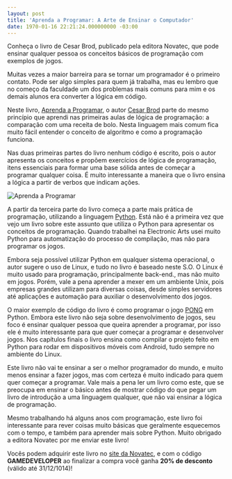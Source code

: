 ```yaml
---
layout: post
title: 'Aprenda a Programar: A Arte de Ensinar o Computador'
date: 1970-01-16 22:21:24.000000000 -03:00
---
```


Conheça o livro de Cesar Brod, publicado pela editora Novatec, que pode ensinar qualquer pessoa os conceitos básicos de programação com exemplos de jogos.

Muitas vezes a maior barreira para se tornar um programador é o primeiro contato. Pode ser algo simples para quem já trabalha, mas eu lembro que no começo da faculdade um dos problemas mais comuns para mim e os demais alunos era converter a lógica em código.

Neste livro, [Aprenda a Programar](http://novatec.com.br/livros/aprenda-programar/ "Livro"), o autor [Cesar Brod](https://twitter.com/cesarbrod "Cesar") parte do mesmo princípio que aprendi nas primeiras aulas de lógica de programação: a comparação com uma receita de bolo. Nesta linguagem mais comum fica muito fácil entender o conceito de algoritmo e como a programação funciona.

Nas duas primeiras partes do livro nenhum código é escrito, pois o autor apresenta os conceitos e propõem exercícios de lógica de programação, itens essenciais para formar uma base sólida antes de começar a programar qualquer coisa. É muito interessante a maneira que o livro ensina a lógica a partir de verbos que indicam ações.

![](../content/images/2013/12/2013-12-17-11.33.05-764x1024.jpg "Aprenda a Programar")

A partir da terceira parte do livro começa a parte mais prática de programação, utilizando a linguagem [Python](http://www.python.org.br/ "Python"). Está não é a primeira vez que vejo um livro sobre este assunto que utiliza o Python para apresentar os conceitos de programação. Quando trabalhei na Electronic Arts usei muito Python para automatização do processo de compilação, mas não para programar os jogos.

Embora seja possível utilizar Python em qualquer sistema operacional, o autor sugere o uso de Linux, e tudo no livro é baseado neste S.O. O Linux é muito usado para programação, principalmente back-end., mas não muito em jogos. Porém, vale a pena aprender a mexer em um ambiente Unix, pois empresas grandes utilizam para diversas coisas, desde simples servidores até aplicações e automação para auxiliar o desenvolvimento dos jogos.

O maior exemplo de código do livro é como programar o jogo [PONG](http://gamedeveloper.com.br/blog/2013/08/21/pong-html5-javascript/ "PONG") em Python. Embora este livro não seja sobre desenvolvimento de jogos, seu foco é ensinar qualquer pessoa que queira aprender a programar, por isso ele é muito interessante para que quer começar a programar e desenvolver jogos. Nos capítulos finais o livro ensina como compilar o projeto feito em Python para rodar em dispositivos móveis com Android, tudo sempre no ambiente do Linux.

Este livro não vai te ensinar a ser o melhor programador do mundo, e muito menos ensinar a fazer jogos, mas com certeza é muito indicado para quem quer começar a programar. Vale mais a pena ler um livro como este, que se preocupa em ensinar o básico antes de mostrar código do que pegar um livro de introdução a uma linguagem qualquer, que não vai ensinar a lógica de programação.

Mesmo trabalhando há alguns anos com programação, este livro foi interessante para rever coisas muito básicas que geralmente esquecemos com o tempo, e também para aprender mais sobre Python. Muito obrigado a editora Novatec por me enviar este livro!

Vocês podem adquirir este livro no [site da Novatec](http://novatec.com.br/livros/aprenda-programar/ "Novatec"), e com o código **GAMEDEVELOPER** ao finalizar a compra você ganha **20% de desconto** (válido até 31/12/1014)!


